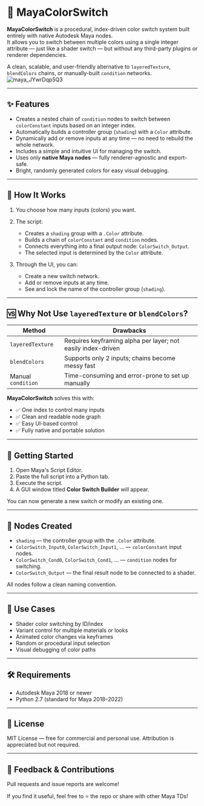 # 🎨 MayaColorSwitch

**MayaColorSwitch** is a procedural, index-driven color switch system built entirely with native Autodesk Maya nodes.  
It allows you to switch between multiple colors using a single integer attribute — just like a shader switch — but without any third-party plugins or renderer dependencies.

A clean, scalable, and user-friendly alternative to `layeredTexture`, `blendColors` chains, or manually-built `condition` networks.
<img alt="maya_JYwrDqp5Q3" src="https://github.com/user-attachments/assets/4a8e0f76-cdd1-47bd-a98c-98cb5ec92869" />

---

## ✨ Features

- Creates a nested chain of `condition` nodes to switch between `colorConstant` inputs based on an integer index.
- Automatically builds a controller group (`shading`) with a `Color` attribute.
- Dynamically add or remove inputs at any time — no need to rebuild the whole network.
- Includes a simple and intuitive UI for managing the switch.
- Uses only **native Maya nodes** — fully renderer-agnostic and export-safe.
- Bright, randomly generated colors for easy visual debugging.

---

## 🧰 How It Works

1. You choose how many inputs (colors) you want.
2. The script:
   - Creates a `shading` group with a `.Color` attribute.
   - Builds a chain of `colorConstant` and `condition` nodes.
   - Connects everything into a final output node: `ColorSwitch_Output`.
   - The selected input is determined by the `Color` attribute.

3. Through the UI, you can:
   - Create a new switch network.
   - Add or remove inputs at any time.
   - See and lock the name of the controller group (`shading`).

---

## 🆚 Why Not Use `layeredTexture` or `blendColors`?

| Method            | Drawbacks                                                                 |
|-------------------|---------------------------------------------------------------------------|
| `layeredTexture`  | Requires keyframing alpha per layer; not easily index-driven              |
| `blendColors`     | Supports only 2 inputs; chains become messy fast                          |
| Manual `condition`| Time-consuming and error-prone to set up manually                         |

**MayaColorSwitch** solves this with:

- ✅ One index to control many inputs
- ✅ Clean and readable node graph
- ✅ Easy UI-based control
- ✅ Fully native and portable solution

---

## 🚀 Getting Started

1. Open Maya's Script Editor.
2. Paste the full script into a Python tab.
3. Execute the script.
4. A GUI window titled **Color Switch Builder** will appear.

You can now generate a new switch or modify an existing one.

---

## 📁 Nodes Created

- `shading` — the controller group with the `.Color` attribute.
- `ColorSwitch_Input0`, `ColorSwitch_Input1`, … — `colorConstant` input nodes.
- `ColorSwitch_Cond0`, `ColorSwitch_Cond1`, … — `condition` nodes for switching.
- `ColorSwitch_Output` — the final result node to be connected to a shader.

All nodes follow a clean naming convention.

---

## 🧩 Use Cases

- Shader color switching by ID/index
- Variant control for multiple materials or looks
- Animated color changes via keyframes
- Random or procedural input selection
- Visual debugging of color paths

---

## 🛠 Requirements

- Autodesk Maya 2018 or newer
- Python 2.7 (standard for Maya 2018–2022)

---

## 📝 License

MIT License — free for commercial and personal use. Attribution is appreciated but not required.

---

## 💬 Feedback & Contributions

Pull requests and issue reports are welcome!

If you find it useful, feel free to ⭐️ the repo or share with other Maya TDs!
